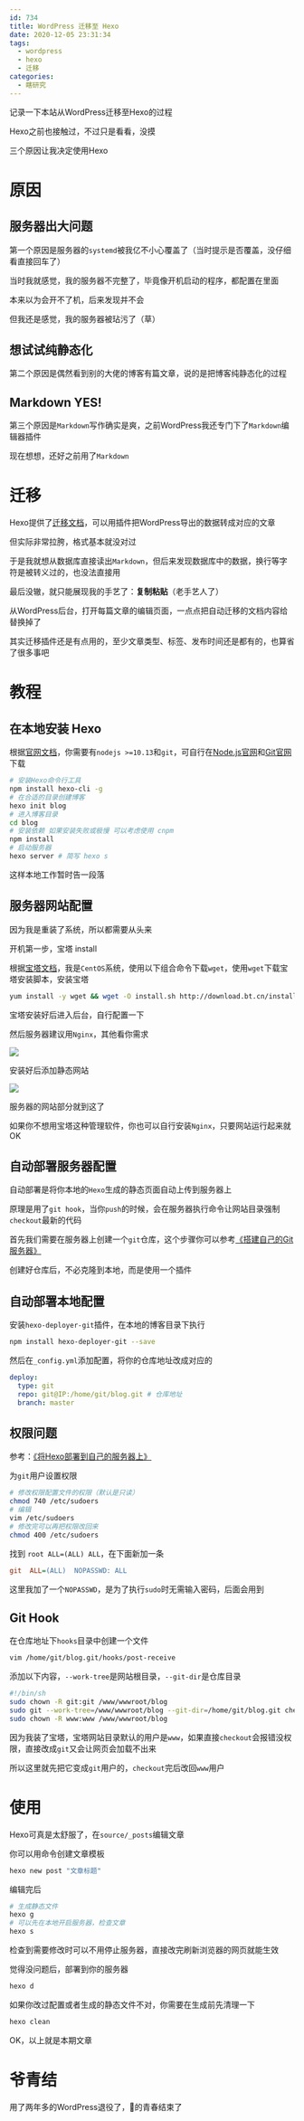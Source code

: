 ```yaml
---
id: 734
title: WordPress 迁移至 Hexo
date: 2020-12-05 23:31:34
tags:
  - wordpress
  - hexo
  - 迁移
categories:
  - 瞎研究
---
```


记录一下本站从WordPress迁移至Hexo的过程

Hexo之前也接触过，不过只是看看，没摸

三个原因让我决定使用Hexo

<!--more-->

# 原因

## 服务器出大问题

第一个原因是服务器的`systemd`被我亿不小心覆盖了（当时提示是否覆盖，没仔细看直接回车了）

当时我就感觉，我的服务器不完整了，毕竟像开机启动的程序，都配置在里面

本来以为会开不了机，后来发现并不会

但我还是感觉，我的服务器被玷污了（草）

## 想试试纯静态化

第二个原因是偶然看到别的大佬的博客有篇文章，说的是把博客纯静态化的过程

## Markdown YES!

第三个原因是`Markdown`写作确实是爽，之前WordPress我还专门下了`Markdown`编辑器插件

现在想想，还好之前用了`Markdown`

# 迁移

Hexo提供了[迁移文档](https://hexo.io/zh-cn/docs/migration#WordPress)，可以用插件把WordPress导出的数据转成对应的文章

但实际非常拉胯，格式基本就没对过

于是我就想从数据库直接读出`Markdown`，但后来发现数据库中的数据，换行等字符是被转义过的，也没法直接用

最后没辙，就只能展现我的手艺了：**复制粘贴**（老手艺人了）

从WordPress后台，打开每篇文章的编辑页面，一点点把自动迁移的文档内容给替换掉了

其实迁移插件还是有点用的，至少文章类型、标签、发布时间还是都有的，也算省了很多事吧

# 教程

## 在本地安装 Hexo

根据[官网文档](https://hexo.io/zh-cn/docs/)，你需要有`nodejs >=10.13`和`git`，可自行在[Node.js官网](https://nodejs.org/en/)和[Git官网](https://git-scm.com/)下载

```bash
# 安装Hexo命令行工具
npm install hexo-cli -g
# 在合适的目录创建博客
hexo init blog
# 进入博客目录
cd blog
# 安装依赖 如果安装失败或极慢 可以考虑使用 cnpm
npm install
# 启动服务器
hexo server # 简写 hexo s
```

这样本地工作暂时告一段落

## 服务器网站配置

因为我是重装了系统，所以都需要从头来

开机第一步，宝塔 install

根据[宝塔文档](https://www.bt.cn/bbs/thread-19376-1-1.html)，我是`CentOS`系统，使用以下组合命令下载`wget`，使用`wget`下载宝塔安装脚本，安装宝塔

```bash
yum install -y wget && wget -O install.sh http://download.bt.cn/install/install_6.0.sh && sh install.sh
```

宝塔安装好后进入后台，自行配置一下

然后服务器建议用`Nginx`，其他看你需求

![](https://imba97.cn/uploads/2020/12/wordpress-to-hexo-1.png)

安装好后添加静态网站

![](https://imba97.cn/uploads/2020/12/wordpress-to-hexo-2.png)

服务器的网站部分就到这了

如果你不想用宝塔这种管理软件，你也可以自行安装`Nginx`，只要网站运行起来就OK

## 自动部署服务器配置

自动部署是将你本地的`Hexo`生成的静态页面自动上传到服务器上

原理是用了`git hook`，当你`push`的时候，会在服务器执行命令让网站目录强制`checkout`最新的代码

首先我们需要在服务器上创建一个`git`仓库，这个步骤你可以参考[《搭建自己的Git服务器》](//imba97.cn/archives/281)

创建好仓库后，不必克隆到本地，而是使用一个插件

## 自动部署本地配置

安装`hexo-deployer-git`插件，在本地的博客目录下执行

```bash
npm install hexo-deployer-git --save
```

然后在`_config.yml`添加配置，将你的仓库地址改成对应的

```yaml
deploy:
  type: git
  repo: git@IP:/home/git/blog.git # 仓库地址
  branch: master
```

## 权限问题

参考：[《将Hexo部署到自己的服务器上》](https://www.cnblogs.com/jie-fang/p/13445939.html)

为`git`用户设置权限

```bash
# 修改权限配置文件的权限（默认是只读）
chmod 740 /etc/sudoers
# 编辑
vim /etc/sudoers
# 修改完可以再把权限改回来
chmod 400 /etc/sudoers
```

找到 `root ALL=(ALL) ALL`，在下面新加一条

```ini
git  ALL=(ALL)  NOPASSWD: ALL
```

这里我加了一个`NOPASSWD`，是为了执行`sudo`时无需输入密码，后面会用到

## Git Hook

在仓库地址下`hooks`目录中创建一个文件

```bash
vim /home/git/blog.git/hooks/post-receive
```

添加以下内容，`--work-tree`是网站根目录，`--git-dir`是仓库目录

```bash
#!/bin/sh
sudo chown -R git:git /www/wwwroot/blog
sudo git --work-tree=/www/wwwroot/blog --git-dir=/home/git/blog.git checkout -f
sudo chown -R www:www /www/wwwroot/blog
```

因为我装了宝塔，宝塔网站目录默认的用户是`www`，如果直接`checkout`会报错没权限，直接改成`git`又会让网页会加载不出来

所以这里就先把它变成`git`用户的，`checkout`完后改回`www`用户

# 使用

Hexo可真是太舒服了，在`source/_posts`编辑文章

你可以用命令创建文章模板

```bash
hexo new post "文章标题"
```

编辑完后

```bash
# 生成静态文件
hexo g
# 可以先在本地开启服务器，检查文章
hexo s
```

检查到需要修改时可以不用停止服务器，直接改完刷新浏览器的网页就能生效

觉得没问题后，部署到你的服务器

```bash
hexo d
```

如果你改过配置或者生成的静态文件不对，你需要在生成前先清理一下

```bash
hexo clean
```

OK，以上就是本期文章

# 爷青结

用了两年多的WordPress退役了，👴的青春结束了
